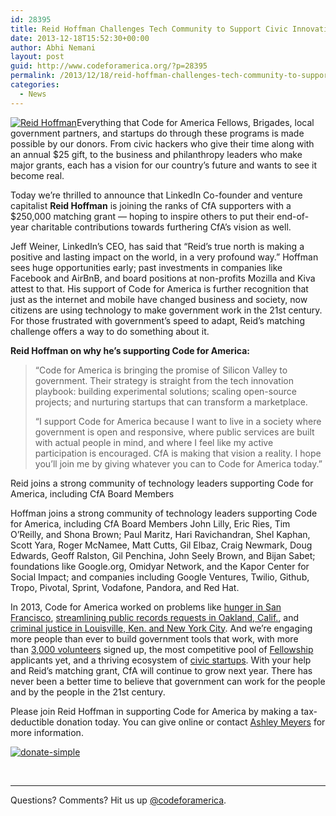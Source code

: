 ```yaml
---
id: 28395
title: Reid Hoffman Challenges Tech Community to Support Civic Innovation
date: 2013-12-18T15:52:30+00:00
author: Abhi Nemani
layout: post
guid: http://www.codeforamerica.org/?p=28395
permalink: /2013/12/18/reid-hoffman-challenges-tech-community-to-support-civic-innovation/
categories:
  - News
---
```

[<img class=" wp-image-28398 alignright" alt="Reid Hoffman" src="http://www.codeforamerica.org/wp-content/uploads/2013/12/Reid-Hoffman-200x300.jpg" />](http://www.codeforamerica.org/wp-content/uploads/2013/12/Reid-Hoffman.jpg)Everything that Code for America Fellows, Brigades, local government partners, and startups do through these programs is made possible by our donors. From civic hackers who give their time along with an annual $25 gift, to the business and philanthropy leaders who make major grants, each has a vision for our country’s future and wants to see it become real.

Today we’re thrilled to announce that LinkedIn Co-founder and venture capitalist **Reid Hoffman** is joining the ranks of CfA supporters with a $250,000 matching grant — hoping to inspire others to put their end-of-year charitable contributions towards furthering CfA’s vision as well.

Jeff Weiner, LinkedIn&#8217;s CEO, has said that “Reid&#8217;s true north is making a positive and lasting impact on the world, in a very profound way.” Hoffman sees huge opportunities early; past investments in companies like Facebook and AirBnB, and board positions at non-profits Mozilla and Kiva attest to that. His support of Code for America is further recognition that just as the internet and mobile have changed business and society, now citizens are using technology to make government work in the 21st century. For those frustrated with government’s speed to adapt, Reid’s matching challenge offers a way to do something about it.

**Reid Hoffman on why he’s supporting Code for America:**

> “Code for America is bringing the promise of Silicon Valley to government. Their strategy is straight from the tech innovation playbook: building experimental solutions; scaling open-source projects; and nurturing startups that can transform a marketplace.
> 
> “I support Code for America because I want to live in a society where government is open and responsive, where public services are built with actual people in mind, and where I feel like my active participation is encouraged. CfA is making that vision a reality. I hope you’ll join me by giving whatever you can to Code for America today.”

Reid joins a strong community of technology leaders supporting Code for America, including CfA Board Members

Hoffman joins a strong community of technology leaders supporting Code for America, including CfA Board Members John Lilly, Eric Ries, Tim O’Reilly, and Shona Brown; Paul Maritz, Hari Ravichandran, Shel Kaphan, Scott Yara, Roger McNamee, Matt Cutts, Gil Elbaz, Craig Newmark, Doug Edwards, Geoff Ralston, Gil Penchina, John Seely Brown, and Bijan Sabet; foundations like Google.org, Omidyar Network, and the Kapor Center for Social Impact; and companies including Google Ventures, Twilio, Github, Tropo, Pivotal, Sprint, Vodafone, Pandora, and Red Hat.

In 2013, Code for America worked on problems like [hunger in San Francisco](http://www.google.com/url?q=http%3A%2F%2Fwww.sfgate.com%2Fbayarea%2Farticle%2FFood-stamp-app-helps-residents-keep-benefits-5029025.php&sa=D&sntz=1&usg=AFQjCNFo_Rrpb2G3N0dD1fxxX9AkKCychw), [streamlining public records requests in Oakland, Calif.](http://www.google.com/url?q=http%3A%2F%2Foaklandnorth.net%2F2013%2F10%2F02%2Foakland-code-for-america-unveil-public-records-program%2F&sa=D&sntz=1&usg=AFQjCNGHOyuienLu3F1vSf02wHFnVkQ6cQ), and [criminal justice in Louisville, Ken. and New York City](https://www.google.com/url?q=http%3A%2F%2Fwww.youtube.com%2Fwatch%3Fv%3DRLCZV9CR4dQ). And we’re engaging more people than ever to build government tools that work, with more than [3,000 volunteers](http://www.google.com/url?q=http%3A%2F%2Fbrigade.codeforamerica.org%2F&sa=D&sntz=1&usg=AFQjCNEHZiRCtJmnLqKux6YIoI2rwjkaCQ) signed up, the most competitive pool of [Fellowship](http://www.google.com/url?q=http%3A%2F%2Fwww.codeforamerica.org%2Ffellows%2F&sa=D&sntz=1&usg=AFQjCNF4-wJ6rufwwrYl2sN7aKdUJK_RqA) applicants yet, and a thriving ecosystem of [civic startups](http://www.google.com/url?q=http%3A%2F%2Fwww.codeforamerica.org%2Fstartups%2F&sa=D&sntz=1&usg=AFQjCNHZISx53lraSK3H2kAUQ5dNzdzAiw). With your help and Reid’s matching grant, CfA will continue to grow next year. There has never been a better time to believe that government can work for the people and by the people in the 21st century.

Please join Reid Hoffman in supporting Code for America by making a tax-deductible donation today. You can give online or contact [Ashley Meyers](mailto:ashley@codeforamerica.org) for more information.

[<img class="aligncenter size-full wp-image-2122" alt="donate-simple" src="http://www.codeforamerica.org/wp-content/uploads/2010/12/donate-simple.png" />](http://www.codeforamerica.org/donate)

&nbsp;

* * *

Questions? Comments? Hit us up [@codeforamerica](http://twitter.com/codeforamerica).